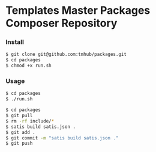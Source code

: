 # Templates Master Packages Composer Repository

### Install

~~~bash
$ git clone git@github.com:tmhub/packages.git
$ cd packages
$ chmod +x run.sh
~~~

### Usage 

~~~bash
$ cd packages
$ ./run.sh 
~~~

~~~bash
$ cd packages
$ git pull
$ rm -rf include/*
$ satis build satis.json .
$ git add . 
$ git commit -m "satis build satis.json ."
$ git push
~~~
